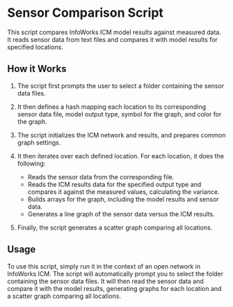# Sensor Comparison Script

This script compares InfoWorks ICM model results against measured data. It reads sensor data from text files and compares it with model results for specified locations.

## How it Works

1. The script first prompts the user to select a folder containing the sensor data files.

2. It then defines a hash mapping each location to its corresponding sensor data file, model output type, symbol for the graph, and color for the graph.

3. The script initializes the ICM network and results, and prepares common graph settings.

4. It then iterates over each defined location. For each location, it does the following:
   - Reads the sensor data from the corresponding file.
   - Reads the ICM results data for the specified output type and compares it against the measured values, calculating the variance.
   - Builds arrays for the graph, including the model results and sensor data.
   - Generates a line graph of the sensor data versus the ICM results.

5. Finally, the script generates a scatter graph comparing all locations.

## Usage

To use this script, simply run it in the context of an open network in InfoWorks ICM. 
The script will automatically prompt you to select the folder containing the sensor data files. It will then read the sensor data and compare it with the model results, generating graphs for each location and a scatter graph comparing all locations.